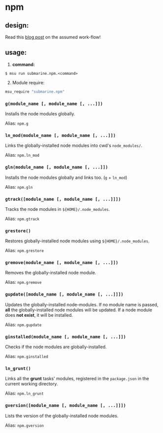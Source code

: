 
# npm


## design:

Read this [blog post](https://gochomugo.github.io/musings/global-node-modules/) on the assumed work-flow!


## usage:

1. **command:**

  ```shell
  $ msu run submarine.npm.<command>
  ```

2. Module require:

  ```bash
  msu_require "submarine.npm"
  ```


### `g(module_name [, module_name [, ...]])`

Installs the node modules globally.

Alias: `npm.g`


### `ln_mod(module_name [, module_name [, ...]])`

Links the globally-installed node modules into cwd's `node_modules/`.

Alias: `npm.ln_mod`


### `gln(module_name [, module_name [, ...]])`

Installs the node modules globally and links too. (`g` + `ln_mod`)

Alias: `npm.gln`


### `gtrack([module_name [, module_name [, ...]]])`

Tracks the node modules in `${HOME}/.node_modules`.

Alias: `npm.gtrack`


### `grestore()`

Restores globally-installed node modules using `${HOME}/.node_modules`.

Alias: `npm.grestore`


### `gremove(module_name [, module_name [, ...]])`

Removes the globally-installed node module.

Alias: `npm.gremove`


### `gupdate([module_name [, module_name [, ...]]])`

Updates the globally-installed node-modules. If no module name is passed, **all** the globally-installed node modules will be updated. If a node module does **not exist**, it will be installed.

Alias: `npm.gupdate`


### `ginstalled(module_name [, module_name [, ...]])`

Checks if the node modules are globally-installed.

Alias: `npm.ginstalled`


### `ln_grunt()`

Links all the **grunt** tasks' modules, registered in the `package.json` in the current working directory.

Alias: `npm.ln_grunt`


### `gversion([module_name [, module_name [, ...]]])`

Lists the version of the globally-installed node modules.

Alias: `npm.gversion`
